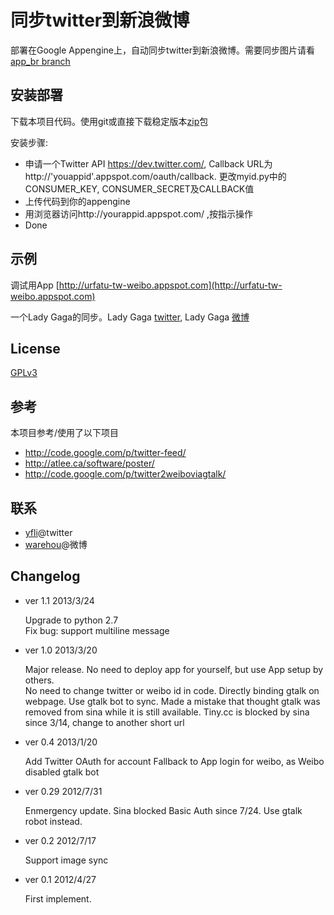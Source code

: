 同步twitter到新浪微博
====================

部署在Google Appengine上，自动同步twitter到新浪微博。需要同步图片请看[app_br branch](https://github.com/yfli/twitter-to-weibo-appengine/tree/app_br)

安装部署
---

下载本项目代码。使用git或直接下载稳定版本[zip](https://github.com/yfli/twitter-to-weibo-appengine/archive/v1.1.zip)包

安装步骤:

* 申请一个Twitter API https://dev.twitter.com/, Callback URL为 http://'youappid'.appspot.com/oauth/callback. 更改myid.py中的CONSUMER_KEY, CONSUMER_SECRET及CALLBACK值
* 上传代码到你的appengine
* 用浏览器访问http://yourappid.appspot.com/ ,按指示操作
* Done

示例
---

调试用App [http://urfatu-tw-weibo.appspot.com](http://urfatu-tw-weibo.appspot.com)

一个Lady Gaga的同步。Lady Gaga [twitter](https://twitter.com/ladygaga), 
Lady Gaga [微博](http://weibo.com/u/2841791740)

License
-------
[GPLv3][gplv3]

参考
----
本项目参考/使用了以下项目

* http://code.google.com/p/twitter-feed/
* http://atlee.ca/software/poster/
* http://code.google.com/p/twitter2weiboviagtalk/

联系
----

* [yfli](https://twitter.com/yfli)@twitter
* [warehou](http://www.weibo.com/u/1410749162)@微博

Changelog
---------

- ver 1.1 2013/3/24
    
    Upgrade to python 2.7   
    Fix bug: support multiline message

- ver 1.0 2013/3/20
 
    Major release. No need to deploy app for yourself, but use App setup by others.  
    No need to change twitter or weibo id in code. Directly binding gtalk on webpage.
    Use gtalk bot to sync. Made a mistake that thought gtalk was removed from sina while it is still available.
    Tiny.cc is blocked by sina since 3/14, change to another short url

- ver 0.4 2013/1/20

    Add Twitter OAuth for account
    Fallback to App login for weibo, as Weibo disabled gtalk bot

- ver 0.29 2012/7/31

     Enmergency update. Sina blocked Basic Auth since 7/24. Use gtalk robot instead.

- ver 0.2 2012/7/17

    Support image sync

- ver 0.1 2012/4/27

    First implement.

[gplv3]: http://www.gnu.org/licenses/gpl.html

